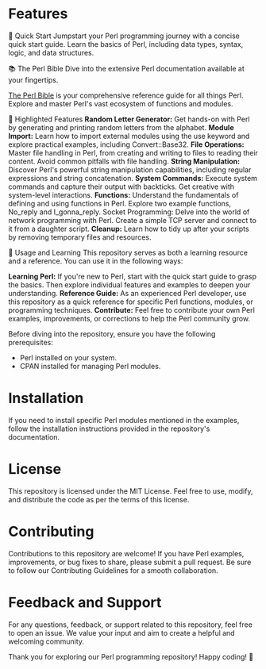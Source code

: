 # Features

🚀 Quick Start
Jumpstart your Perl programming journey with a concise quick start guide. Learn the basics of Perl, including data types, syntax, logic, and data structures.

📚 The Perl Bible
Dive into the extensive Perl documentation available at your fingertips.

[The Perl Bible](https://perldoc.perl.org/) is your comprehensive reference guide for all things Perl. Explore and master Perl's vast ecosystem of functions and modules.

🌟 Highlighted Features
**Random Letter Generator:** Get hands-on with Perl by generating and printing random letters from the alphabet.
**Module Import:** Learn how to import external modules using the use keyword and explore practical examples, including Convert::Base32.
**File Operations:** Master file handling in Perl, from creating and writing to files to reading their content. Avoid common pitfalls with file handling.
**String Manipulation:** Discover Perl's powerful string manipulation capabilities, including regular expressions and string concatenation.
**System Commands:** Execute system commands and capture their output with backticks. Get creative with system-level interactions.
**Functions:** Understand the fundamentals of defining and using functions in Perl. Explore two example functions, No_reply and I_gonna_reply.
Socket Programming: Delve into the world of network programming with Perl. Create a simple TCP server and connect to it from a daughter script.
**Cleanup:** Learn how to tidy up after your scripts by removing temporary files and resources.

📖 Usage and Learning
This repository serves as both a learning resource and a reference. You can use it in the following ways:

**Learning Perl:** If you're new to Perl, start with the quick start guide to grasp the basics. Then explore individual features and examples to deepen your understanding.
**Reference Guide:** As an experienced Perl developer, use this repository as a quick reference for specific Perl functions, modules, or programming techniques.
**Contribute:** Feel free to contribute your own Perl examples, improvements, or corrections to help the Perl community grow.

Before diving into the repository, ensure you have the following prerequisites:

- Perl installed on your system.
- CPAN installed for managing Perl modules.

# Installation
If you need to install specific Perl modules mentioned in the examples, follow the installation instructions provided in the repository's documentation.

# License
This repository is licensed under the MIT License. Feel free to use, modify, and distribute the code as per the terms of this license.

# Contributing
Contributions to this repository are welcome! If you have Perl examples, improvements, or bug fixes to share, please submit a pull request. Be sure to follow our Contributing Guidelines for a smooth collaboration.

# Feedback and Support
For any questions, feedback, or support related to this repository, feel free to open an issue. We value your input and aim to create a helpful and welcoming community.

Thank you for exploring our Perl programming repository! Happy coding! 🚀
